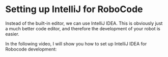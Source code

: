 ﻿# Setting up IntelliJ for RoboCode

Instead of the built-in editor, we can use IntelliJ IDEA. This is obviously just a much better code editor, and therefore the development of your robot is easier.

In the following video, I will show you how to set up IntelliJ IDEA for Robocode development:

